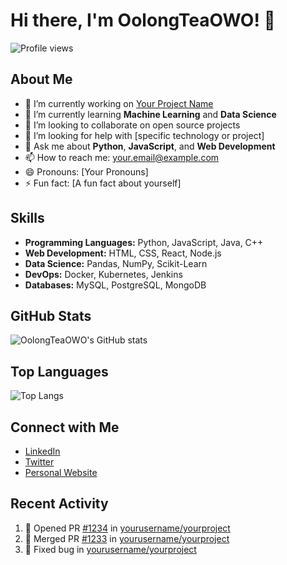 # Hi there, I'm OolongTeaOWO! 👋

![Profile views](https://komarev.com/ghpvc/?username=OolongTeaOWO&color=blue)

## About Me

- 🔭 I’m currently working on [Your Project Name](https://github.com/yourusername/yourproject)
- 🌱 I’m currently learning **Machine Learning** and **Data Science**
- 👯 I’m looking to collaborate on open source projects
- 🤔 I’m looking for help with [specific technology or project]
- 💬 Ask me about **Python**, **JavaScript**, and **Web Development**
- 📫 How to reach me: [your.email@example.com](mailto:your.email@example.com)
- 😄 Pronouns: [Your Pronouns]
- ⚡ Fun fact: [A fun fact about yourself]

## Skills

- **Programming Languages:** Python, JavaScript, Java, C++
- **Web Development:** HTML, CSS, React, Node.js
- **Data Science:** Pandas, NumPy, Scikit-Learn
- **DevOps:** Docker, Kubernetes, Jenkins
- **Databases:** MySQL, PostgreSQL, MongoDB

## GitHub Stats

![OolongTeaOWO's GitHub stats](https://github-readme-stats.vercel.app/api?username=OolongTeaOWO&show_icons=true&theme=radical)

## Top Languages

![Top Langs](https://github-readme-stats.vercel.app/api/top-langs/?username=OolongTeaOWO&layout=compact&theme=radical)

## Connect with Me

- [LinkedIn](https://linkedin.com/in/yourusername)
- [Twitter](https://twitter.com/yourusername)
- [Personal Website](https://yourwebsite.com)

## Recent Activity

<!--START_SECTION:activity-->
1. 💪 Opened PR [#1234](https://github.com/yourusername/yourproject/pull/1234) in [yourusername/yourproject](https://github.com/yourusername/yourproject)
2. 🎉 Merged PR [#1233](https://github.com/yourusername/yourproject/pull/1233) in [yourusername/yourproject](https://github.com/yourusername/yourproject)
3. 🔧 Fixed bug in [yourusername/yourproject](https://github.com/yourusername/yourproject)
<!--END_SECTION:activity-->
